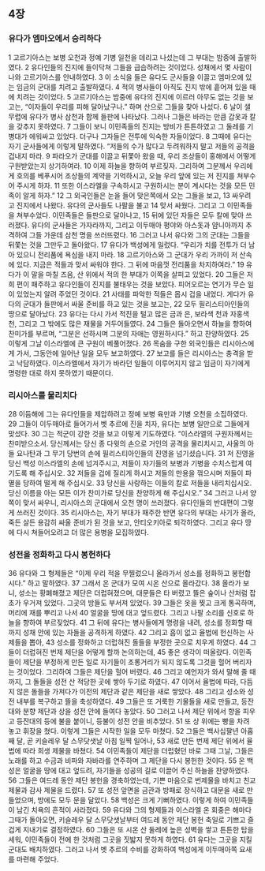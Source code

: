 ## 4장
### 유다가 엠마오에서 승리하다
1 고르기아스는 보병 오천과 정예 기병 일천을 데리고 나섰는데 그 부대는 밤중에 출발하였다.
2 유다인들의 진지에 들이닥쳐 그들을 급습하려는 것이었다. 성채에서 몇 사람이 나와 고르기아스를 안내하였다.
3 이 소식을 들은 유다도 군사들을 이끌고 엠마오에 있는 임금의 군대를 치려고 출발하였다.
4 적의 병사들이 아직도 진지 밖에 흩어져 있을 때에 치려는 것이었다.
5 고르기아스는 밤중에 유다의 진지에 이르러 아무도 없는 것을 보고는, “이자들이 우리를 피해 달아났구나.” 하며 산으로 그들을 찾아 나섰다.
6 날이 샐 무렵에 유다가 병사 삼천과 함께 들판에 나타났다. 그러나 그들은 바라는 만큼 갑옷과 칼을 갖추지 못하였다.
7 그들이 보니 이민족들의 진지는 방비가 튼튼하였고 그 둘레를 기병대가 에워싸고 있었다. 더구나 그자들은 전투에 익숙한 자들이었다.
8 그때에 유다는 자기 군사들에게 이렇게 말하였다. “저들의 수가 많다고 두려워하지 말고 저들의 공격을 겁내지 마라.
9 파라오가 군대를 이끌고 뒤쫓아 왔을 때, 우리 조상들이 홍해에서 어떻게 구원받았는지 상기하여라.
10 이제 하늘을 향하여 부르짖자. 그리하여 그분께서 우리에게 호의를 베푸시어 조상들의 계약을 기억하시고, 오늘 우리 앞에 있는 저 진지를 쳐부수어 주시게 하자.
11 또한 이스라엘을 구속하시고 구원하시는 분이 계시다는 것을 모든 민족이 알게 하자.”
12 그 외국인들은 눈을 들어 맞은쪽에서 오는 그들을 보고,
13 싸우려고 진지에서 나왔다. 유다의 군사들도 나팔을 불고
14 맞서 싸웠다. 그리고 그 이민족들을 쳐부수었다. 이민족들은 들판으로 달아나고,
15 뒤에 있던 자들은 모두 칼에 맞아 쓰러졌다. 유다의 군사들은 가자라까지, 그리고 이두매아 평야와 아스돗과 얌니아까지 추격하여 그들 가운데 삼천 명을 쓰러뜨렸다.
16 그러고 나서 유다와 그의 군대는 그들을 뒤쫓는 것을 그만두고 돌아왔다.
17 유다가 백성에게 일렀다. “우리가 치를 전투가 더 남아 있으니 전리품에 욕심을 내지 마라.
18 고르기아스와 그 군대가 우리 가까이 저 산속에 있다. 지금은 적들과 맞서 싸워야 한다. 그 뒤에 마음껏 전리품을 차지하여라.”
19 유다가 이 말을 마칠 즈음, 산 위에서 적의 한 부대가 이쪽을 살피고 있었다.
20 그들은 저희 편이 패주하고 유다인들이 진지를 불태우는 것을 보았다. 피어오르는 연기가 무슨 일이 있었는지 알려 주었던 것이다.
21 사태를 파악한 적들은 몹시 겁을 내었다. 게다가 유다의 군대가 들판에서 싸울 준비를 하고 있는 것을 보고는,
22 모두 필리스티아인들의 땅으로 달아났다.
23 유다는 다시 가서 적진을 털고 많은 금과 은, 보라색 천과 자홍색 천, 그리고 그 밖에도 많은 재물을 거두어들였다.
24 그들은 돌아오면서 하늘을 향하여 찬미가를 부르며, “그분은 선하시며 그분의 자애는 영원하시다.” 하고 찬양하였다.
25 이렇게 그날 이스라엘에 큰 구원이 베풀어졌다.
26 목숨을 구한 외국인들은 리시아스에게 가서, 그동안에 일어난 일을 모두 보고하였다.
27 보고를 들은 리시아스는 충격을 받고 낙담하였다. 이스라엘에서 자기가 바라던 일들이 이루어지지 않고 임금이 자기에게 명령한 대로 하지 못하였기 때문이다.
### 리시아스를 물리치다
28 이듬해에 그는 유다인들을 제압하려고 정예 보병 육만과 기병 오천을 소집하였다.
29 그들이 이두매아로 들어가서 벳 추르에 진을 치자, 유다는 보병 일만으로 그들에게 맞섰다.
30 그는 적군이 강한 것을 보고 이렇게 기도하였다. “이스라엘의 구원자께서는 찬미받으소서. 당신께서는 당신 종 다윗의 손으로 거인의 공격을 물리치시고, 사울의 아들 요나탄과 그 무기 당번의 손에 필리스티아인들의 진영을 넘기셨습니다.
31 저 진영을 당신 백성 이스라엘의 손에 넘겨주시고, 저들이 자기들의 보병과 기병을 수치스럽게 여기도록 해 주십시오.
32 저들을 겁에 질리게 하시고 저들의 만용을 꺾으시며 저들이 파멸을 당하여 떨게 해 주십시오.
33 당신을 사랑하는 이들의 칼로 저들을 내리치십시오. 당신 이름을 아는 모든 이가 찬미가로 당신을 찬양하게 해 주십시오.”
34 그러고 나서 양쪽이 맞서 싸우니, 리시아스의 군대에서 오천 명이 쓰러졌다. 유다인들의 반대편이 그렇게 쓰러진 것이다.
35 리시아스는, 자기 부대가 패주한 반면 유다의 부대는 사기가 올라, 죽든 살든 용감히 싸울 준비가 된 것을 보고, 안티오키아로 퇴각하였다. 그리고 유다 땅에 다시 쳐들어오려고 더 많은 용병을 모집하였다.
### 성전을 정화하고 다시 봉헌하다
36 유다와 그 형제들은 “이제 우리 적을 무찔렀으니 올라가서 성소를 정화하고 봉헌합시다.” 하고 말하였다.
37 그래서 온 군대가 모여 시온 산으로 올라갔다.
38 올라가 보니, 성소는 황폐해졌고 제단은 더럽혀졌으며, 대문들은 타 버렸고 뜰은 숲이나 산처럼 잡초가 우거져 있었다. 그곳의 방들도 부서져 있었다.
39 그들은 옷을 찢고 크게 통곡하며, 머리에 재를 뿌리고 나서
40 얼굴을 땅에 대고 엎드렸다. 그리고 나팔 소리를 신호로 하늘을 향하여 부르짖었다.
41 그 뒤에 유다는 병사들에게 명령을 내려, 성소를 정화할 때까지 성채 안에 있는 자들을 공격하게 하였다.
42 그리고 흠이 없고 율법에 헌신하는 사제들을 뽑아,
43 성소를 정화하고 더럽혀진 돌들을 부정한 곳으로 치우게 하였다.
44 그들이 더럽혀진 번제 제단을 어떻게 할까 논의하는데,
45 좋은 생각이 떠올랐다. 이민족들이 제단을 부정하게 만든 일로 자기들이 조롱거리가 되지 않도록 그것을 헐어 버리자는 것이었다. 그리하여 그들은 제단을 헐어 버렸다.
46 그리고 예언자가 와서 말해 줄 때까지, 그 돌들을 성전 산 적당한 곳에 쌓아 두기로 하였다.
47 이어서 율법에 따라, 다듬지 않은 돌들을 가져다가 이전의 제단과 같은 제단을 새로 쌓았다.
48 그리고 성소와 성전 내부를 복구하고 뜰을 축성하였다.
49 그들은 또 거룩한 기물들을 새로 만들고, 등잔대와 분향 제단과 상을 성전 안에 들여다 놓았다.
50 그러고 나서 제단 위에서 향을 피우고 등잔대의 등에 불을 붙이니, 등불이 성전 안을 비추었다.
51 또 상 위에는 빵을 차려 놓고 휘장을 쳤다. 이렇게 그들은 시작한 일을 모두 마쳤다.
52 그들은 백사십팔년 아홉째 달, 곧 키슬레우 달 스무닷샛날 아침 일찍 일어나,
53 새로 만든 번제 제단 위에서 율법에 따라 희생 제물을 바쳤다.
54 이민족들이 제단을 더럽혔던 바로 그때 그날, 그들은 노래를 하고 수금과 비파와 자바라를 연주하며 그 제단을 다시 봉헌한 것이다.
55 온 백성은 얼굴을 땅에 대고 엎드려, 자기들을 성공의 길로 이끌어 주신 하늘을 찬양하였다.
56 그들은 여드레 동안 제단 봉헌을 경축하였는데, 기쁜 마음으로 번제물을 바치고 친교 제물과 감사 제물을 드렸다.
57 또 성전 앞면을 금관과 방패로 장식하고 대문을 새로 만들었으며, 방에도 모두 문을 달았다.
58 백성은 크게 기뻐하였다. 이렇게 하여 이민족들이 남긴 치욕의 흔적이 사라졌다.
59 유다와 그의 형제들과 이스라엘 온 회중은 해마다 그때가 돌아오면, 키슬레우 달 스무닷샛날부터 여드레 동안 제단 봉헌 축일로 기쁘고 즐겁게 지내기로 결정하였다.
60 그들은 또 시온 산 둘레에 높은 성벽을 쌓고 튼튼한 탑을 세워, 이민족들이 전에 한 것처럼 그곳을 짓밟지 못하게 하였다.
61 유다는 그곳을 지킬 군대도 배치하였다. 그러고 나서 벳 추르의 수비를 강화하여 백성에게 이두매아쪽 요새를 마련해 주었다.
